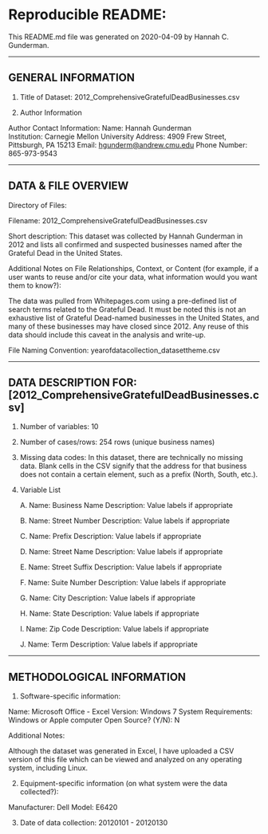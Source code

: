# Reproducible README:

This README.md file was generated on 2020-04-09 by Hannah C. Gunderman.

-------------------
GENERAL INFORMATION
-------------------

1. Title of Dataset: 2012_ComprehensiveGratefulDeadBusinesses.csv

2. Author Information

Author Contact Information:
    Name: Hannah Gunderman  
    Institution: Carnegie Mellon University
    Address: 4909 Frew Street, Pittsburgh, PA 15213
    Email: hgunderm@andrew.cmu.edu
	  Phone Number: 865-973-9543

---------------------
DATA & FILE OVERVIEW
---------------------

Directory of Files:

Filename: 2012_ComprehensiveGratefulDeadBusinesses.csv
   
Short description: This dataset was collected by Hannah Gunderman in 2012 and lists all confirmed and suspected        businesses named after the Grateful Dead in the United States.   

Additional Notes on File Relationships, Context, or Content 
(for example, if a user wants to reuse and/or cite your data, 
what information would you want them to know?):              

The data was pulled from Whitepages.com using a pre-defined list of search terms related to the Grateful Dead. It must be noted this is not an exhaustive list of Grateful Dead-named businesses in the United States, and many of these businesses may have closed since 2012. Any reuse of this data should include this caveat in the analysis and write-up. 

File Naming Convention: yearofdatacollection_datasettheme.csv

-----------------------------------------
DATA DESCRIPTION FOR: [2012_ComprehensiveGratefulDeadBusinesses.csv]
-----------------------------------------

1. Number of variables: 10


2. Number of cases/rows: 254 rows (unique business names)


3. Missing data codes:
        In this dataset, there are technically no missing data. Blank cells in the CSV signify that the address for that business does not contain a certain element, such as a prefix (North, South, etc.). 


4. Variable List

    A. Name: Business Name
       Description: <description of the variable>
                    Value labels if appropriate


    B. Name: Street Number
       Description: <description of the variable>
                    Value labels if appropriate
	
    C. Name: Prefix
       Description: <description of the variable>
                    Value labels if appropriate
	
    D. Name: Street Name
       Description: <description of the variable>
                    Value labels if appropriate
	
    E. Name: Street Suffix
       Description: <description of the variable>
                    Value labels if appropriate

    F. Name: Suite Number
       Description: <description of the variable>
                    Value labels if appropriate
	
    G. Name: City
       Description: <description of the variable>
                    Value labels if appropriate
	
    H. Name: State
       Description: <description of the variable>
                    Value labels if appropriate
	
    I. Name: Zip Code
       Description: <description of the variable>
                    Value labels if appropriate
	
    J. Name: Term
       Description: <description of the variable>
                    Value labels if appropriate

--------------------------
METHODOLOGICAL INFORMATION
--------------------------

1. Software-specific information:

Name: Microsoft Office - Excel
Version: Windows 7 
System Requirements: Windows or Apple computer
Open Source? (Y/N): N

Additional Notes:

Although the dataset was generated in Excel, I have uploaded a CSV version of this file which can be viewed and analyzed on any operating system, including Linux. 


2. Equipment-specific information (on what system were the data collected?):

Manufacturer: Dell
Model: E6420

3. Date of data collection: 20120101 - 20120130





